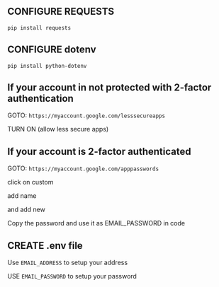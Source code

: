 ## CONFIGURE REQUESTS

`
pip install requests
`

## CONFIGURE dotenv

`
pip install python-dotenv
`

## If your account in not protected with 2-factor authentication

GOTO:
`
 https://myaccount.google.com/lesssecureapps
 `
 
 TURN ON (allow less secure apps)

## If your account is 2-factor authenticated

GOTO:
`
 https://myaccount.google.com/apppasswords
 `
 
 click on custom
 
 add name
 
 and add new
 
 Copy the password and use it as EMAIL_PASSWORD in code


## CREATE .env file

Use `EMAIL_ADDRESS` to setup your address

USE `EMAIL_PASSWORD` to setup your password 
